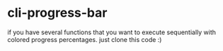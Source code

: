 # cli-progress-bar
if you have several functions that you want to execute sequentially with colored progress percentages. just clone this code :)
